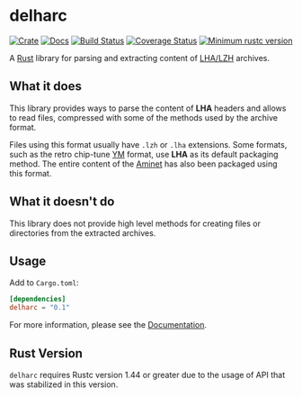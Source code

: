 delharc
=======

[![Crate][Crate img]][Crate Link]
[![Docs][Docs img]][Docs Link]
[![Build Status][Build img]][Build Link]
[![Coverage Status][Coverage img]][Coverage Link]
[![Minimum rustc version][rustc version img]][rustc version link]

A [Rust] library for parsing and extracting content of [LHA/LZH] archives.

What it does
------------

This library provides ways to parse the content of **LHA** headers and allows to read files, compressed with some of the methods used by the archive format.

Files using this format usually have `.lzh` or `.lha` extensions. Some formats, such as the retro chip-tune [YM] format, use **LHA** as its default packaging method. The entire content of the [Aminet] has also been packaged using this format.


What it doesn't do
------------------

This library does not provide high level methods for creating files or directories from the extracted archives.


Usage
-----

Add to `Cargo.toml`:

```toml
[dependencies]
delharc = "0.1"
```

For more information, please see the [Documentation][Docs Link].


Rust Version
------------

`delharc` requires Rustc version 1.44 or greater due to the usage of API that was stabilized in this version.


[Rust]: https://www.rust-lang.org/
[LHA/LZH]: https://en.wikipedia.org/wiki/LHA_(file_format)
[Aminet]: https://aminet.net/
[YM]: http://leonard.oxg.free.fr/ymformat.html
[Crate Link]: https://crates.io/crates/rust-delharc
[Crate img]: https://img.shields.io/crates/v/delharc.svg
[Docs Link]: https://docs.rs/delharc
[Docs img]: https://docs.rs/delharc/badge.svg
[Build Link]: https://travis-ci.org/royaltm/rust-delharc
[Build img]: https://travis-ci.org/royaltm/rust-delharc.svg?branch=master
[Coverage Link]: https://coveralls.io/github/royaltm/rust-delharc?branch=master
[Coverage img]: https://coveralls.io/repos/github/royaltm/rust-delharc/badge.svg?branch=master
[rustc version link]: https://github.com/royaltm/rust-delharc#rust-version
[rustc version img]: https://img.shields.io/badge/rustc-1.44+-lightgray.svg
